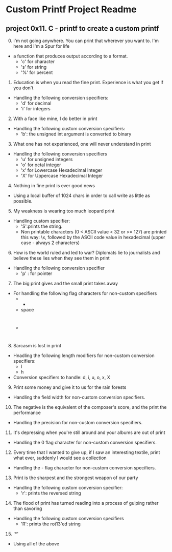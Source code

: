 # Custom Printf Project Readme 
## project 0x11. C - printf to create a custom printf
0. I'm not going anywhere. You can print that wherever you want to. I'm here and I'm a Spur for life
- a function that produces output according to a format.
	- 'c' for character
	- 's' for string
	- '%' for percent

1. Education is when you read the fine print. Experience is what you get if you don't
- Handling the following conversion specifiers:
	- 'd' for decimal
	- 'i' for integers

2. With a face like mine, I do better in print
- Handling the following custom conversion specifiers:
	- 'b': the unsigned int argument is converted to binary

3. What one has not experienced, one will never understand in print
- Handling the following conversion specifiers
	- 'u' for unsigned integers
	- 'o' for octal integer
	- 'x' for Lowercase Hexadecimal Integer
	- 'X' for Uppercase Hexadecimal Integer

4. Nothing in fine print is ever good news
- Using a local buffer of 1024 chars in order to call write as little as possible.

5. My weakness is wearing too much leopard print
- Handling custom specifier:
	- 'S':prints the string.
	- Non printable characters (0 < ASCII value < 32 or >= 127) are printed this way: \x, 
	followed by the ASCII code value in hexadecimal (upper case - always 2 characters)

6. How is the world ruled and led to war? Diplomats lie to journalists and believe these lies when they see them in print
- Handling the following conversion specifier
	- 'p' : for pointer

7. The big print gives and the small print takes away
- For handling the following flag characters for non-custom specifiers
	- +
	- space
	- #

8. Sarcasm is lost in print
- Hnadling the following  length modifiers for non-custom conversion specifiers:
	- l
	- h
- Conversion specifiers to handle: d, i, u, o, x, X

9. Print some money and give it to us for the rain forests
- Handling the field width for non-custom conversion specifiers.

10. The negative is the equivalent of the composer's score, and the print the performance
- Handling the precision for non-custom conversion specifiers.

11. It's depressing when you're still around and your albums are out of print
- Handling the 0 flag character for non-custom conversion specifiers.

12. Every time that I wanted to give up, if I saw an interesting textile, print what ever, suddenly I would see a collection
- Handling the - flag character for non-custom conversion specifiers.

13. Print is the sharpest and the strongest weapon of our party
- Handling the following custom conversion specifier:
	- 'r': prints the reversed string

14. The flood of print has turned reading into a process of gulping rather than savoring
- Handling the following custom conversion specifiers
	-	'R': prints the rot13'ed string

15. '\*'
- Using all of the above
